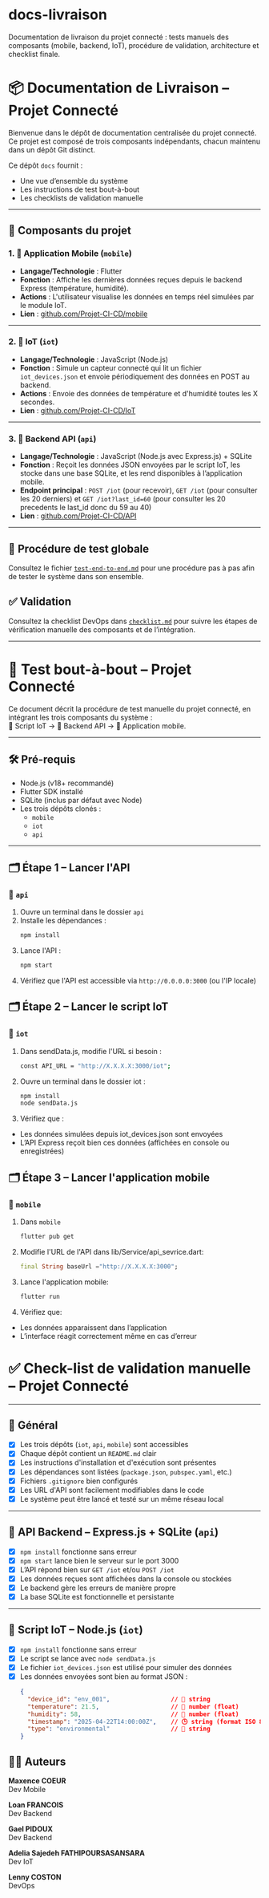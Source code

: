 # docs-livraison
Documentation de livraison du projet connecté : tests manuels des composants (mobile, backend, IoT), procédure de validation, architecture et checklist finale.

# 📦 Documentation de Livraison – Projet Connecté

Bienvenue dans le dépôt de documentation centralisée du projet connecté.  
Ce projet est composé de trois composants indépendants, chacun maintenu dans un dépôt Git distinct.

Ce dépôt `docs` fournit :
- Une vue d’ensemble du système
- Les instructions de test bout-à-bout
- Les checklists de validation manuelle

---

## 🧩 Composants du projet

### 1. 📱 Application Mobile (`mobile`)
- **Langage/Technologie** : Flutter
- **Fonction** : Affiche les dernières données reçues depuis le backend Express (température, humidité).
- **Actions** : L'utilisateur visualise les données en temps réel simulées par le module IoT.
- **Lien** : [github.com/Projet-CI-CD/mobile](https://github.com/Projet-CI-CD/mobile)

---

### 2. 📡 IoT (`iot`)
- **Langage/Technologie** : JavaScript (Node.js)
- **Fonction** : Simule un capteur connecté qui lit un fichier `iot_devices.json` et envoie périodiquement des données en POST au backend.
- **Actions** : Envoie des données de température et d'humidité toutes les X secondes.
- **Lien** : [github.com/Projet-CI-CD/IoT](https://github.com/Projet-CI-CD/IoT)

---

### 3. 🔧 Backend API (`api`)
- **Langage/Technologie** : JavaScript (Node.js avec Express.js) + SQLite
- **Fonction** : Reçoit les données JSON envoyées par le script IoT, les stocke dans une base SQLite, et les rend disponibles à l’application mobile.
- **Endpoint principal** : `POST /iot` (pour recevoir), `GET /iot` (pour consulter les 20 derniers) et `GET /iot?last_id=60` (pour consulter les 20 precedents le last_id donc du 59 au 40)
- **Lien** : [github.com/Projet-CI-CD/API](https://github.com/Projet-CI-CD/API)

---

## 🧪 Procédure de test globale

Consultez le fichier [`test-end-to-end.md`](./test-end-to-end.md) pour une procédure pas à pas afin de tester le système dans son ensemble.

## ✅ Validation

Consultez la checklist DevOps dans [`checklist.md`](./checklist.md) pour suivre les étapes de vérification manuelle des composants et de l’intégration.

---

# 🧪 Test bout-à-bout – Projet Connecté

Ce document décrit la procédure de test manuelle du projet connecté, en intégrant les trois composants du système :  
📡 Script IoT → 🔧 Backend API → 📱 Application mobile.

---

## 🛠️ Pré-requis

- Node.js (v18+ recommandé)
- Flutter SDK installé
- SQLite (inclus par défaut avec Node)
- Les trois dépôts clonés :
  - `mobile`
  - `iot`
  - `api`

---

## 🗂️ Étape 1 – Lancer l'API

### 🔧 `api`

1. Ouvre un terminal dans le dossier `api`
2. Installe les dépendances :
    ```bash
    npm install
    ````
3. Lance l'API :
    ```bash
    npm start
    ```
4. Vérifiez que l'API est accessible via `http://0.0.0.0:3000` (ou l'IP locale)

## 🗂️ Étape 2 – Lancer le script IoT

### 📡 `iot`

1. Dans sendData.js, modifie l'URL si besoin :
   ```bash
   const API_URL = "http://X.X.X.X:3000/iot";
   ```
2. Ouvre un terminal dans le dossier iot : 
   ```bash
   npm install
   node sendData.js
   ```
3. Vérifiez que : 
- Les données simulées depuis iot_devices.json sont envoyées
- L’API Express reçoit bien ces données (affichées en console ou enregistrées)

## 🗂️ Étape 3 – Lancer l'application mobile

### 📱 `mobile`

1. Dans `mobile`
    ```bash
    flutter pub get
    ```
2. Modifie l'URL de l'API dans lib/Service/api_sevrice.dart:
    ```dart	
    final String baseUrl ="http://X.X.X.X:3000";
    ```
3. Lance l'application mobile:
    ```bash
    flutter run 
    ```
4. Vérifiez que:
- Les données apparaissent dans l’application
- L’interface réagit correctement même en cas d’erreur

# ✅ Check-list de validation manuelle – Projet Connecté

---

## 📁 Général
- [x] Les trois dépôts (`iot`, `api`, `mobile`) sont accessibles
- [x] Chaque dépôt contient un `README.md` clair
- [x] Les instructions d'installation et d'exécution sont présentes
- [x] Les dépendances sont listées (`package.json`, `pubspec.yaml`, etc.)
- [x] Fichiers `.gitignore` bien configurés
- [x] Les URL d'API sont facilement modifiables dans le code
- [x] Le système peut être lancé et testé sur un même réseau local

---

## 🔧 API Backend – Express.js + SQLite (`api`)
- [x] `npm install` fonctionne sans erreur
- [x] `npm start` lance bien le serveur sur le port 3000
- [x] L’API répond bien sur `GET /iot` et/ou `POST /iot`
- [x] Les données reçues sont affichées dans la console ou stockées
- [x] Le backend gère les erreurs de manière propre
- [x] La base SQLite est fonctionnelle et persistante

---

## 📡 Script IoT – Node.js (`iot`)
- [x] `npm install` fonctionne sans erreur
- [x] Le script se lance avec `node sendData.js`
- [x] Le fichier `iot_devices.json` est utilisé pour simuler des données
- [x] Les données envoyées sont bien au format JSON :
  ```json
  {
    "device_id": "env_001",                 // 🔢 string
    "temperature": 21.5,                    // 🔢 number (float)
    "humidity": 58,                         // 🔢 number (float)
    "timestamp": "2025-04-22T14:00:00Z",    // 🕒 string (format ISO 8601 / datetime)
    "type": "environmental"                 // 🔢 string
  }
  
## 👨‍💻 Auteurs

**Maxence COEUR**  
Dev Mobile 

**Loan FRANCOIS**  
Dev Backend

**Gael PIDOUX**  
Dev Backend

**Adelia Sajedeh FATHIPOURSASANSARA**  
Dev IoT

**Lenny COSTON**  
DevOps 


